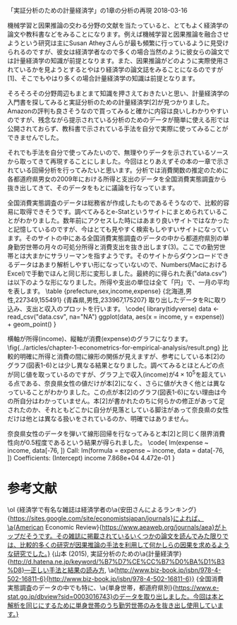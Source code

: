 「実証分析のための計量経済学」の1章の分析の再現
2018-03-16


機械学習と因果推論の交わる分野の文献を当たっていると、とてもよく経済学の論文や教科書などをみることになります。例えば機械学習と因果推論を融合させようという研究は主にSusan Atheyさんらが最も頻繁に行っているように見受けられるのですが、彼女は経済学者なので多くの場合当然のように彼女らの論文では計量経済学の知識が前提となります。また、因果推論がどのように実際使用されているかを見ようとするとやはり経済学の論文誌をみることになるのですが[1]、そこでもやはり多くの場合計量経済学の知識は前提となります。


そろそろその分野周辺もまとまて知識を押さえておきたいと思い、計量経済学の入門書を探してみると実証分析のための計量経済学[2]が見つかりました。Amazonの評判も良さそうなので買ってみると確かに内容は良いしわかりやすいのですが、残念ながら提示されている分析のためのデータが簡単に使える形では公開されておらず、教科書で示されている手法を自分で実際に使ってみることができませんでした。


それでも手法を自分で使ってみたいので、無理やりデータを示されているソースから取ってきて再現することにしました。今回はとりあえずその本の一章で示されている回帰分析を行ってみたいと思います。分析では消費関数の推定のために各都道府県男女の2009年における所得と支出のデータを全国消費実態調査から抜き出してきて、そのデータをもとに議論を行なっています。


全国消費実態調査のデータは総務省が作成したものであるそうなので、比較的容易に取得できそうです。調べてみるとe-Statというサイトにまとめられていることがわかりました。数年前にアクセスした時にはあまり良いサイトではなかったと記憶しているのですが、今はとても見やすく検索もしやすいサイトになっています。そのサイトの中にある全国消費実態調査のデータの中から都道府県別の単身勤労世帯の月々の可処分所得と消費支出を抜き出します(3)。ここでの勤労世帯とは大まかにサラリーマンを指すようです。そのサイトからダウンロードできるデータはあまり解析しやすい形になっていないので、Numbers(MacにおけるExcel)で手動でほんと同じ形に変形しました。最終的に得られた表("data.csv")は以下のような形になりました。所得や支出の単位は全て「円」で、一月の平均を表します。
\table
{prefecture,sex,income,expense}
{北海道,男性,227349,155491}
{青森県,男性,233967,175207}
取り出したデータをRに取り込み、支出と収入のプロットを行います。
\code{
library(tidyverse)
data <- read_csv("data.csv", na="NA")
ggplot(data, aes(x = income, y = expense)) + geom_point()
}


横軸が所得(income)、縦軸が消費(expense)のグラフになります。
\fig{../articles/chapter-1-econometrics-for-empirical-analysis/result.png}
比較的明確に所得と消費の間に線形の関係が見えますが、参考にしている本[2]のグラフ(図表1-6)とは少し異なる結果となりました。調べてみるとほとんどの点が同じ値を取っているのですが、グラフ上で収入(income)が$4 \times 10^5$を超えている点である、奈良県女性の値だけが本[2]になく、さらに値が大きく他とは異なっていることがわかりました。この点が本[2]のグラフ(図表1-6)にない理由は今の所自分はわかっていません。本[2]が書かれたのちに何らかの修正があって足されたのか、それともどこかに自分が見落としている脚注があって奈良県の女性だけは他とは異なる扱いをされているのか、明確ではありません。


奈良県女性のデータを弾いて線形回帰を行なってみると本[2]と同じく限界消費性向が0.5程度であるという結果が得られました。
\code{
lm(expense ~ income, data[-76, ])
Call: lm(formula = expense ~ income, data = data[-76, ])
Coefficients: (Intercept) income 7.868e+04 4.472e-01
}


# 参考文献


\ol
{経済学で有名な雑誌は経済学者の\a{安田さんによるランキング}{https://sites.google.com/site/economistsjapan/journals}によれば、\a{American Economic Review}{https://www.aeaweb.org/journals/aea}がトップだそうです。その雑誌に掲載されているいくつかの論文を読んでみた限りでは、比較的多くの研究が因果推論の手法を利用して何かしらの因果を求めるような研究でした。}
{山本 (2015), 実証分析のための\a{計量経済学}{http://d.hatena.ne.jp/keyword/%B7%D7%CE%CC%B7%D0%BA%D1%B3%D8}―正しい手法と結果の読み方, \a{http://www.biz-book.jp/isbn/978-4-502-16811-6}{http://www.biz-book.jp/isbn/978-4-502-16811-6}}
{全国消費実態調査のデータの中でも特に、\a{単身世帯，都道府県別}{https://www.e-stat.go.jp/dbview?sid=0003016743}のデータを取り出しました。今回は本と解析を同じにするために単身世帯のうち勤労世帯のみを抜き出し使用しています。}
